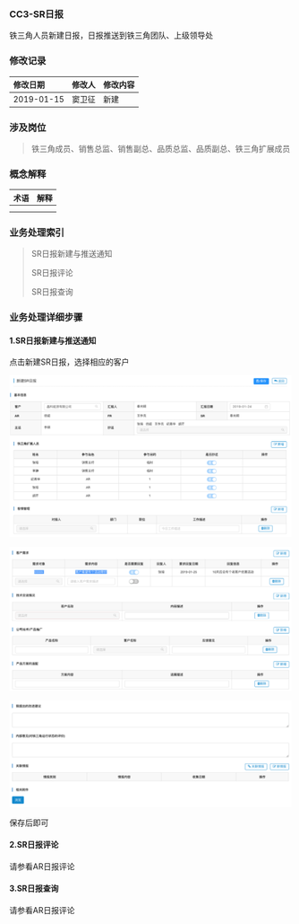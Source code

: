 ### CC3-SR日报

铁三角人员新建日报，日报推送到铁三角团队、上级领导处

### 修改记录

| 修改日期 | 修改人 | 修改内容 |
| :--- | :--- | :--- |
| 2019-01-15 | 窦卫征 | 新建 |

### 涉及岗位

> 铁三角成员、销售总监、销售副总、品质总监、品质副总、铁三角扩展成员

### 概念解释

| 术语 | 解释 |
| :--- | :--- |
|  |  |
|  |  |

### 业务处理索引

> SR日报新建与推送通知
>
> SR日报评论
>
> SR日报查询

### 业务处理详细步骤

#### 1.SR日报新建与推送通知

点击新建SR日报，选择相应的客户

![](/assets/srrb1355.png)

![](/assets/xjrb1356.png)

![](/assets/rbxjaaj1356.png)

保存后即可

#### 2.SR日报评论

请参看AR日报评论

#### 3.SR日报查询

请参看AR日报评论

